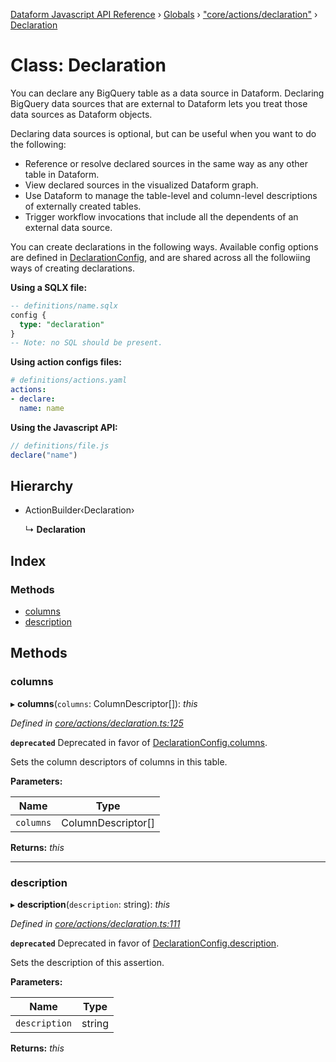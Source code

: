 [Dataform Javascript API Reference](../README.md) › [Globals](../globals.md) › ["core/actions/declaration"](../modules/_core_actions_declaration_.md) › [Declaration](_core_actions_declaration_.declaration.md)

# Class: Declaration

You can declare any BigQuery table as a data source in Dataform. Declaring BigQuery data
sources that are external to Dataform lets you treat those data sources as Dataform objects.

Declaring data sources is optional, but can be useful when you want to do the following:
* Reference or resolve declared sources in the same way as any other table in Dataform.
* View declared sources in the visualized Dataform graph.
* Use Dataform to manage the table-level and column-level descriptions of externally created
  tables.
* Trigger workflow invocations that include all the dependents of an external data source.

You can create declarations in the following ways. Available config options are defined in
[DeclarationConfig](configs#dataform-ActionConfig-DeclarationConfig), and are shared across all
the followiing ways of creating declarations.

**Using a SQLX file:**

```sql
-- definitions/name.sqlx
config {
  type: "declaration"
}
-- Note: no SQL should be present.
```

**Using action configs files:**

```yaml
# definitions/actions.yaml
actions:
- declare:
  name: name
```

**Using the Javascript API:**

```js
// definitions/file.js
declare("name")
```

## Hierarchy

* ActionBuilder‹Declaration›

  ↳ **Declaration**

## Index

### Methods

* [columns](_core_actions_declaration_.declaration.md#columns)
* [description](_core_actions_declaration_.declaration.md#description)

## Methods

###  columns

▸ **columns**(`columns`: ColumnDescriptor[]): *this*

*Defined in [core/actions/declaration.ts:125](https://github.com/dataform-co/dataform/blob/c3e6f5c9/core/actions/declaration.ts#L125)*

**`deprecated`** Deprecated in favor of
[DeclarationConfig.columns](configs#dataform-ActionConfig-DeclarationConfig).

Sets the column descriptors of columns in this table.

**Parameters:**

Name | Type |
------ | ------ |
`columns` | ColumnDescriptor[] |

**Returns:** *this*

___

###  description

▸ **description**(`description`: string): *this*

*Defined in [core/actions/declaration.ts:111](https://github.com/dataform-co/dataform/blob/c3e6f5c9/core/actions/declaration.ts#L111)*

**`deprecated`** Deprecated in favor of
[DeclarationConfig.description](configs#dataform-ActionConfig-DeclarationConfig).

Sets the description of this assertion.

**Parameters:**

Name | Type |
------ | ------ |
`description` | string |

**Returns:** *this*
